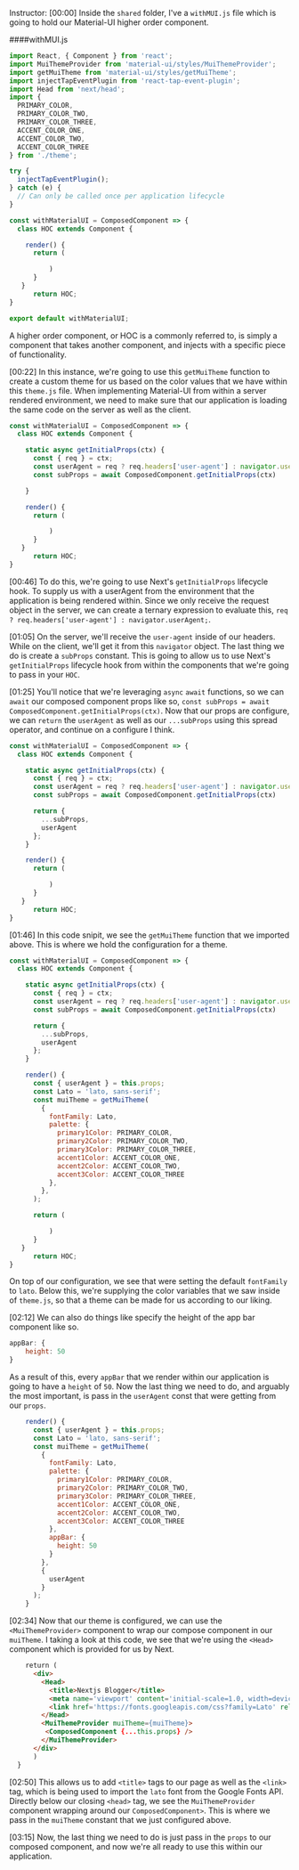 Instructor: [00:00] Inside the `shared` folder, I've a `withMUI.js` file which is going to hold our Material-UI higher order component. 

####withMUI.js
```javascript
import React, { Component } from 'react';
import MuiThemeProvider from 'material-ui/styles/MuiThemeProvider';
import getMuiTheme from 'material-ui/styles/getMuiTheme'; 
import injectTapEventPlugin from 'react-tap-event-plugin';
import Head from 'next/head';
import {
  PRIMARY_COLOR,
  PRIMARY_COLOR_TWO,
  PRIMARY_COLOR_THREE,
  ACCENT_COLOR_ONE,
  ACCENT_COLOR_TWO,
  ACCENT_COLOR_THREE
} from './theme';

try {
  injectTapEventPlugin();
} catch (e) {
  // Can only be called once per application lifecycle
}

const withMaterialUI = ComposedComponent => {
  class HOC extends Component {

    render() {
      return (

          )
      }
   }
      return HOC;
}

export default withMaterialUI;
```

A higher order component, or HOC is a commonly referred to, is simply a component that takes another component, and injects with a specific piece of functionality.

[00:22] In this instance, we're going to use this `getMuiTheme` function to create a custom theme for us based on the color values that we have within this `theme.js` file. When implementing Material-UI from within a server rendered environment, we need to make sure that our application is loading the same code on the server as well as the client.

```javascript
const withMaterialUI = ComposedComponent => {
  class HOC extends Component {

    static async getInitialProps(ctx) {
      const { req } = ctx;
      const userAgent = req ? req.headers['user-agent'] : navigator.userAgent;
      const subProps = await ComposedComponent.getInitialProps(ctx)

    }

    render() {
      return (

          )
      }
   }
      return HOC;
}
```

[00:46] To do this, we're going to use Next's `getInitialProps` lifecycle hook. To supply us with a userAgent from the environment that the application is being rendered within. Since we only receive the request object in the server, we can create a ternary expression to evaluate this, `req ? req.headers['user-agent'] : navigator.userAgent;`.

[01:05] On the server, we'll receive the `user-agent` inside of our headers. While on the client, we'll get it from this `navigator` object. The last thing we do is create a `subProps` constant. This is going to allow us to use Next's `getInitialProps` lifecycle hook from within the components that we're going to pass in your `HOC`.

[01:25] You'll notice that we're leveraging `async` `await` functions, so we can `await` our composed component props like so, `const subProps = await ComposedComponent.getInitialProps(ctx)`. Now that our props are configure, we can `return` the `userAgent` as well as our `...subProps` using this spread operator, and continue on a configure I think.

```javascript
const withMaterialUI = ComposedComponent => {
  class HOC extends Component {

    static async getInitialProps(ctx) {
      const { req } = ctx;
      const userAgent = req ? req.headers['user-agent'] : navigator.userAgent;
      const subProps = await ComposedComponent.getInitialProps(ctx)

      return {
        ...subProps,
        userAgent
      };
    }

    render() {
      return (

          )
      }
   }
      return HOC;
}
```

[01:46] In this code snipit, we see the `getMuiTheme` function that we imported above. This is where we hold the configuration for a theme. 

```javascript
const withMaterialUI = ComposedComponent => {
  class HOC extends Component {

    static async getInitialProps(ctx) {
      const { req } = ctx;
      const userAgent = req ? req.headers['user-agent'] : navigator.userAgent;
      const subProps = await ComposedComponent.getInitialProps(ctx)

      return {
        ...subProps,
        userAgent
      };
    }

    render() {
      const { userAgent } = this.props;
      const Lato = 'lato, sans-serif';
      const muiTheme = getMuiTheme(
        {
          fontFamily: Lato,
          palette: {
            primary1Color: PRIMARY_COLOR,
            primary2Color: PRIMARY_COLOR_TWO,
            primary3Color: PRIMARY_COLOR_THREE,
            accent1Color: ACCENT_COLOR_ONE,
            accent2Color: ACCENT_COLOR_TWO,
            accent3Color: ACCENT_COLOR_THREE
          },
        },
      );

      return (

          )
      }
   }
      return HOC;
}
```

On top of our configuration, we see that were setting the default `fontFamily` to `lato`. Below this, we're supplying the color variables that we saw inside of `theme.js`, so that a theme can be made for us according to our liking.

[02:12] We can also do things like specify the height of the app bar component like so. 

```javascript
appBar: {
    height: 50
}
```

As a result of this, every `appBar` that we render within our application is going to have a `height` of `50`. Now the last thing we need to do, and arguably the most important, is pass in the `userAgent` const that were getting from our `props`.

```javascript
    render() {
      const { userAgent } = this.props;
      const Lato = 'lato, sans-serif';
      const muiTheme = getMuiTheme(
        {
          fontFamily: Lato,
          palette: {
            primary1Color: PRIMARY_COLOR,
            primary2Color: PRIMARY_COLOR_TWO,
            primary3Color: PRIMARY_COLOR_THREE,
            accent1Color: ACCENT_COLOR_ONE,
            accent2Color: ACCENT_COLOR_TWO,
            accent3Color: ACCENT_COLOR_THREE
          },
          appBar: {
            height: 50
          }
        },
        {
          userAgent
        }
      );
    }
```

[02:34] Now that our theme is configured, we can use the `<MuiThemeProvider>` component to wrap our compose component in our `muiTheme`. I taking a look at this code, we see that we're using the `<Head>` component which is provided for us by Next.

```html
    return (
      <div>
        <Head>
          <title>Nextjs Blogger</title>
          <meta name='viewport' content='initial-scale=1.0, width=device-width' />
          <link href='https://fonts.googleapis.com/css?family=Lato' rel='stylesheet' />
        </Head>
        <MuiThemeProvider muiTheme={muiTheme}>
         <ComposedComponent {...this.props} />
        </MuiThemeProvider>
      </div>
      )
  }
```

[02:50] This allows us to add `<title>` tags to our page as well as the `<link>` tag, which is being used to import the `lato` font from the Google Fonts API. Directly below our closing `<head>` tag, we see the `MuiThemeProvider` component wrapping around our `ComposedComponent>`. This is where we pass in the `muiTheme` constant that we just configured above.

[03:15] Now, the last thing we need to do is just pass in the `props` to our composed component, and now we're all ready to use this within our application.